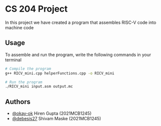 # CS 204 Project

In this project we have created a program that assembles RISC-V code into machine code

## Usage

To assemble and run the program, write the following commands in your terminal

```bash
# Compile the program
g++ RICV_mini.cpp helperFunctions.cpp -o RICV_mini

# Run the program
./RICV_mini input.asm output.mc
```

## Authors
- [@okay-ok](https://github.com/okay-ok) Hiren Gupta (2021MCB1245)
- [@debesis27](https://github.com/debesis27) Shivam Maske (2021MCB1245)
